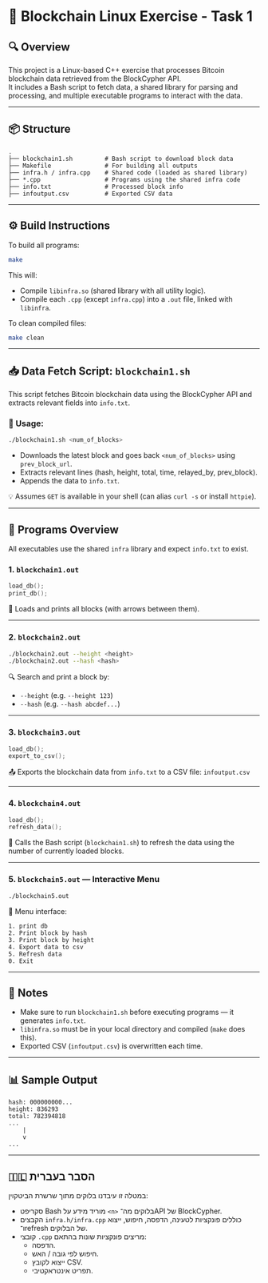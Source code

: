 # 🧱 Blockchain Linux Exercise - Task 1

## 🔍 Overview

This project is a Linux-based C++ exercise that processes Bitcoin blockchain data retrieved from the BlockCypher API.  
It includes a Bash script to fetch data, a shared library for parsing and processing, and multiple executable programs to interact with the data.

---

## 📦 Structure

```
.
├── blockchain1.sh         # Bash script to download block data
├── Makefile               # For building all outputs
├── infra.h / infra.cpp    # Shared code (loaded as shared library)
├── *.cpp                  # Programs using the shared infra code
├── info.txt               # Processed block info
├── infoutput.csv          # Exported CSV data
```

---

## ⚙️ Build Instructions

To build all programs:

```bash
make
```

This will:
- Compile `libinfra.so` (shared library with all utility logic).
- Compile each `.cpp` (except `infra.cpp`) into a `.out` file, linked with `libinfra`.

To clean compiled files:
```bash
make clean
```

---

## 📥 Data Fetch Script: `blockchain1.sh`

This script fetches Bitcoin blockchain data using the BlockCypher API and extracts relevant fields into `info.txt`.

### 🔧 Usage:
```bash
./blockchain1.sh <num_of_blocks>
```

- Downloads the latest block and goes back `<num_of_blocks>` using `prev_block_url`.
- Extracts relevant lines (hash, height, total, time, relayed_by, prev_block).
- Appends the data to `info.txt`.

💡 Assumes `GET` is available in your shell (can alias `curl -s` or install `httpie`).

---

## 🚀 Programs Overview

All executables use the shared `infra` library and expect `info.txt` to exist.

### 1. `blockchain1.out`

```cpp
load_db();
print_db();
```

📄 Loads and prints all blocks (with arrows between them).

---

### 2. `blockchain2.out`

```bash
./blockchain2.out --height <height>
./blockchain2.out --hash <hash>
```

🔍 Search and print a block by:
- `--height` (e.g. `--height 123`)
- `--hash` (e.g. `--hash abcdef...`)

---

### 3. `blockchain3.out`

```cpp
load_db();
export_to_csv();
```

📤 Exports the blockchain data from `info.txt` to a CSV file: `infoutput.csv`

---

### 4. `blockchain4.out`

```cpp
load_db();
refresh_data();
```

🔄 Calls the Bash script (`blockchain1.sh`) to refresh the data using the number of currently loaded blocks.

---

### 5. `blockchain5.out` — Interactive Menu

```bash
./blockchain5.out
```

🧭 Menu interface:
```
1. print db
2. Print block by hash
3. Print block by height
4. Export data to csv
5. Refresh data
0. Exit
```

---

## 📌 Notes

- Make sure to run `blockchain1.sh` before executing programs — it generates `info.txt`.
- `libinfra.so` must be in your local directory and compiled (`make` does this).
- Exported CSV (`infoutput.csv`) is overwritten each time.

---

## 📊 Sample Output

```
hash: 000000000...
height: 836293
total: 782394818
...
    |
    v
...
```

---

## 🇮🇱 הסבר בעברית

במטלה זו עיבדנו בלוקים מתוך שרשרת הביטקוין:

- סקריפט Bash מוריד מידע על `<n>` בלוקים מה־API של BlockCypher.
- הקבצים `infra.h/infra.cpp` כוללים פונקציות לטעינה, הדפסה, חיפוש, ייצוא ו־refresh של הבלוקים.
- קובצי `.cpp` מריצים פונקציות שונות בהתאם:
  - הדפסה.
  - חיפוש לפי גובה / האש.
  - ייצוא לקובץ CSV.
  - תפריט אינטראקטיבי.
